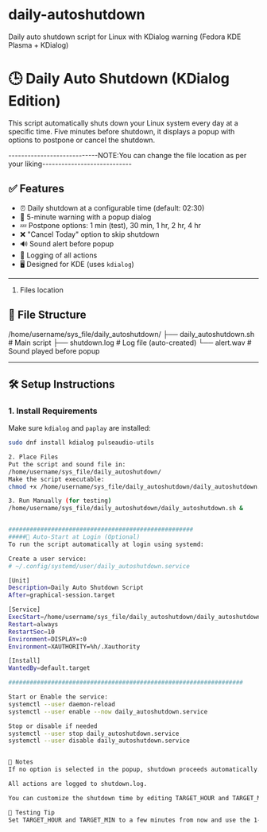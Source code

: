 # daily-autoshutdown
Daily auto shutdown script for Linux with KDialog warning (Fedora KDE Plasma + KDialog)


# 🕒 Daily Auto Shutdown (KDialog Edition)

This script automatically shuts down your Linux system every day at a specific time. Five minutes before shutdown, it displays a popup with options to postpone or cancel the shutdown.

----------------------------NOTE:You can change the file location as per your liking----------------------------

## ✅ Features

- ⏰ Daily shutdown at a configurable time (default: 02:30)
- 🔔 5-minute warning with a popup dialog
- 💤 Postpone options: 1 min (test), 30 min, 1 hr, 2 hr, 4 hr
- ❌ "Cancel Today" option to skip shutdown
- 🔊 Sound alert before popup
- 📝 Logging of all actions
- 🖥️ Designed for KDE (uses `kdialog`)

---

1. Files location
## 📁 File Structure

/home/username/sys_file/daily_autoshutdown/ 
├── daily_autoshutdown.sh # Main script 
├── shutdown.log # Log file (auto-created) 
└── alert.wav # Sound played before popup

---

## 🛠 Setup Instructions

### 1. Install Requirements

Make sure `kdialog` and `paplay` are installed:

```bash
sudo dnf install kdialog pulseaudio-utils

2. Place Files
Put the script and sound file in:
/home/username/sys_file/daily_autoshutdown/
Make the script executable:
chmod +x /home/username/sys_file/daily_autoshutdown/daily_autoshutdown.sh

3. Run Manually (for testing)
/home/username/sys_file/daily_autoshutdown/daily_autoshutdown.sh &


####################################################
#####🚀 Auto-Start at Login (Optional)
To run the script automatically at login using systemd:

Create a user service:
# ~/.config/systemd/user/daily_autoshutdown.service

[Unit]
Description=Daily Auto Shutdown Script
After=graphical-session.target

[Service]
ExecStart=/home/username/sys_file/daily_autoshutdown/daily_autoshutdown.sh
Restart=always
RestartSec=10
Environment=DISPLAY=:0
Environment=XAUTHORITY=%h/.Xauthority

[Install]
WantedBy=default.target

##################################################################

Start or Enable the service:
systemctl --user daemon-reload
systemctl --user enable --now daily_autoshutdown.service

Stop or disable if needed
systemctl --user stop daily_autoshutdown.service
systemctl --user disable daily_autoshutdown.service


📓 Notes
If no option is selected in the popup, shutdown proceeds automatically.

All actions are logged to shutdown.log.

You can customize the shutdown time by editing TARGET_HOUR and TARGET_MIN in the script.

🧪 Testing Tip
Set TARGET_HOUR and TARGET_MIN to a few minutes from now and use the 1-minute postpone option to test behavior quickly.
